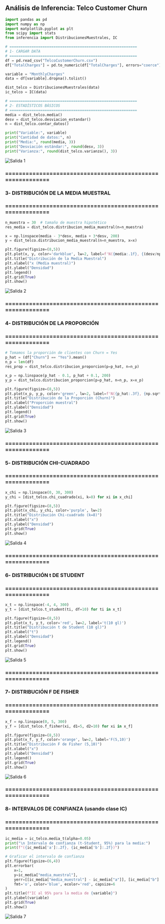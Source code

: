 ## Análisis de Inferencia: Telco Customer Churn

```python
import pandas as pd
import numpy as np
import matplotlib.pyplot as plt
from scipy import stats
from inferencia import DistribucionesMuestrales, IC  

# ==========================================================
# 1️- CARGAR DATA
# ==========================================================
df = pd.read_csv("TelcoCustomerChurn.csv")
df["TotalCharges"] = pd.to_numeric(df["TotalCharges"], errors="coerce")

variable = "MonthlyCharges"
data = df[variable].dropna().tolist()

dist_telco = DistribucionesMuestrales(data)
ic_telco = IC(data)

# ==========================================================
# 2️- ESTADÍSTICOS BÁSICOS
# ==========================================================
media = dist_telco.media()
desv = dist_telco.desviacion_estandar()
n = dist_telco.contar_datos()

print("Variable:", variable)
print("Cantidad de datos:", n)
print("Media:", round(media, 3))
print("Desviación estándar:", round(desv, 3))
print("Varianza:", round(dist_telco.varianza(), 3))
```
![Salida 1](../../images/Salida%201%20-%20inferencia.jpg)

### ==========================================================
### 3️- DISTRIBUCIÓN DE LA MEDIA MUESTRAL
### ==========================================================

```python
n_muestra = 30  # tamaño de muestra hipotético
res_media = dist_telco.distribucion_media_muestral(n=n_muestra)

x = np.linspace(media - 3*desv, media + 3*desv, 200)
y = dist_telco.distribucion_media_muestral(n=n_muestra, x=x)

plt.figure(figsize=(8,5))
plt.plot(x, y, color='darkblue', lw=2, label=f'N({media:.1f}, {(desv/np.sqrt(n_muestra)):.2f}²)')
plt.title("Distribución de la Media Muestral")
plt.xlabel("x (Media muestral)")
plt.ylabel("Densidad")
plt.legend()
plt.grid(True)
plt.show()
```

![Salida 2](../../images/Salida%202%20-%20inferencia.jpg)

### ==========================================================
### 4️- DISTRIBUCIÓN DE LA PROPORCIÓN
### ==========================================================

```python
# Tomamos la proporción de clientes con Churn = Yes
p_hat = (df["Churn"] == "Yes").mean()
n_p = len(df)
res_prop = dist_telco.distribucion_proporcion(p=p_hat, n=n_p)

x_p = np.linspace(p_hat - 0.1, p_hat + 0.1, 200)
y_p = dist_telco.distribucion_proporcion(p=p_hat, n=n_p, x=x_p)

plt.figure(figsize=(8,5))
plt.plot(x_p, y_p, color='green', lw=2, label=f'N({p_hat:.3f}, {np.sqrt(p_hat*(1-p_hat)/n_p):.4f}²)')
plt.title("Distribución de la Proporción (Churn)")
plt.xlabel("Proporción muestral")
plt.ylabel("Densidad")
plt.legend()
plt.grid(True)
plt.show()
```

![Salida 3](../../images/Salida%203%20-%20inferencia.jpg)

### ==========================================================
### 5️- DISTRIBUCIÓN CHI-CUADRADO
### ==========================================================

```python
x_chi = np.linspace(0, 30, 300)
y_chi = [dist_telco.chi_cuadrado(xi, k=8) for xi in x_chi]

plt.figure(figsize=(8,5))
plt.plot(x_chi, y_chi, color='purple', lw=2)
plt.title("Distribución Chi-cuadrado (k=8)")
plt.xlabel("x")
plt.ylabel("Densidad")
plt.grid(True)
plt.show()
```

![Salida 4](../../images/Salida%204%20-%20inferencia.jpg)

### ==========================================================
### 6️- DISTRIBUCIÓN t DE STUDENT
### ==========================================================

```python
x_t = np.linspace(-4, 4, 300)
y_t = [dist_telco.t_student(ti, df=10) for ti in x_t]

plt.figure(figsize=(8,5))
plt.plot(x_t, y_t, color='red', lw=2, label='t(10 gl)')
plt.title("Distribución t de Student (10 gl)")
plt.xlabel("t")
plt.ylabel("Densidad")
plt.legend()
plt.grid(True)
plt.show()
```

![Salida 5](../../images/Salida%205%20-%20inferencia.jpg)

### ==========================================================
### 7️- DISTRIBUCIÓN F DE FISHER
### ==========================================================

```python
x_f = np.linspace(0, 5, 300)
y_f = [dist_telco.f_fisher(xi, d1=5, d2=10) for xi in x_f]

plt.figure(figsize=(8,5))
plt.plot(x_f, y_f, color='orange', lw=2, label='F(5,10)')
plt.title("Distribución F de Fisher (5,10)")
plt.xlabel("x")
plt.ylabel("Densidad")
plt.legend()
plt.grid(True)
plt.show()
```

![Salida 6](../../images/Salida%206%20-%20inferencia.jpg)

### ==========================================================
### 8️- INTERVALOS DE CONFIANZA (usando clase IC)
### ==========================================================

```python
ic_media = ic_telco.media_t(alpha=0.05)
print("\n Intervalo de confianza (t-Student, 95%) para la media:")
print(f"({ic_media['a']:.2f}, {ic_media['b']:.2f})")

# Graficar el intervalo de confianza
plt.figure(figsize=(6,4))
plt.errorbar(
    x=1,
    y=ic_media["media_muestral"],
    yerr=[[ic_media["media_muestral"] - ic_media["a"]], [ic_media["b"] - ic_media["media_muestral"]]],
    fmt='o', color='blue', ecolor='red', capsize=6
)
plt.title(f"IC al 95% para la media de {variable}")
plt.ylabel(variable)
plt.grid(True)
plt.show()
```

![Salida 7](../../images/Salida%207%20-%20Inferencia.jpg)
